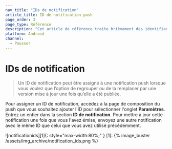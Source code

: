 ```yaml
---
nav_title: "IDs de notification"
article_title: ID de notification push
page_order: 3
page_type: Référence
description: "Cet article de référence traite brièvement des identifiants de notification et comment les attribuer."
platform: Android
channel:
  - Pousser
---
```


# IDs de notification

> Un ID de notification peut être assigné à une notification push lorsque vous voulez que l’option de regrouper ou de la remplacer par une version mise à jour une fois qu’elle a été publiée.

Pour assigner un ID de notification, accédez à la page de composition du push que vous souhaitez ajouter l'ID pour sélectionner l'onglet **Paramètres**. Entrez un entier dans la section **ID de notification**. Pour mettre à jour cette notification une fois que vous l'avez émise, envoyez une autre notification avec le même ID que celui que vous avez utilisé précédemment.

!\[notificationids\]\[1\]{: style="max-width:80%;" }
[1]: {% image_buster /assets/img_archive/notification_ids.png %}
